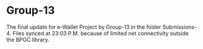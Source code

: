 Group-13
========
The final update for e-Wallet Project by Group-13 in the folder Submissions-4.
Files synced at 23:03 P.M. because of limited net connectivity outside the BPGC library.
